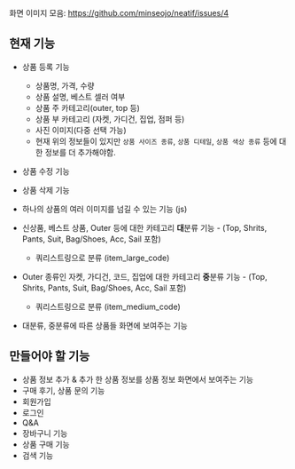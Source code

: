화면 이미지 모음: https://github.com/minseojo/neatif/issues/4

## 현재 기능
- 상품 등록 기능
  - 상품명, 가격, 수량
  - 상품 설명, 베스트 셀러 여부
  - 상품 주 카테고리(outer, top 등)
  - 상품 부 카테고리 (자켓, 가디건, 집업, 점퍼 등)
  - 사진 이미지(다중 선택 가능)
  - 현재 위의 정보들이 있지만 `상품 사이즈 종류`, `상품 디테일`, `상품 색상 종류` 등에 대한 정보를 더 추가해야함. 
- 상품 수정 기능
- 상품 삭제 기능
- 하나의 상품의 여러 이미지를 넘길 수 있는 기능 (js)

- 신상품, 베스트 상품, Outer 등에 대한 카테고리 **대**분류 기능 - (Top, Shrits, Pants, Suit, Bag/Shoes, Acc, Sail 포함)
  - 쿼리스트링으로 분류 (item_large_code)
- Outer 종류인 자켓, 가디건, 코드, 집업에 대한 카테고리 **중**분류 기능 - (Top, Shrits, Pants, Suit, Bag/Shoes, Acc, Sail 포함)
  - 쿼리스트링으로 분류 (item_medium_code)
- 대분류, 중분류에 따른 상품들 화면에 보여주는 기능

## 만들어야 할 기능
- 상품 정보 추가 & 추가 한 상품 정보를 상품 정보 화면에서 보여주는 기능
- 구매 후기, 상품 문의 기능 
- 회원가입
- 로그인
- Q&A
- 장바구니 기능
- 상품 구매 기능
- 검색 기능
